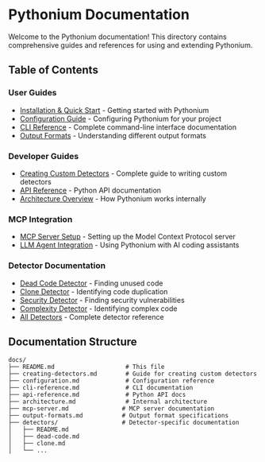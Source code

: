 # Pythonium Documentation

Welcome to the Pythonium documentation! This directory contains comprehensive guides and references for using and extending Pythonium.

## Table of Contents

### User Guides
- [Installation & Quick Start](../README.md#installation) - Getting started with Pythonium
- [Configuration Guide](configuration.md) - Configuring Pythonium for your project
- [CLI Reference](cli-reference.md) - Complete command-line interface documentation
- [Output Formats](output-formats.md) - Understanding different output formats

### Developer Guides
- [Creating Custom Detectors](creating-detectors.md) - Complete guide to writing custom detectors
- [API Reference](api-reference.md) - Python API documentation
- [Architecture Overview](architecture.md) - How Pythonium works internally

### MCP Integration
- [MCP Server Setup](mcp-server.md) - Setting up the Model Context Protocol server
- [LLM Agent Integration](llm-integration.md) - Using Pythonium with AI coding assistants

### Detector Documentation
- [Dead Code Detector](detectors/dead-code.md) - Finding unused code
- [Clone Detector](detectors/clone.md) - Identifying code duplication
- [Security Detector](detectors/security-smell.md) - Finding security vulnerabilities
- [Complexity Detector](detectors/complexity-hotspot.md) - Identifying complex code
- [All Detectors](detectors/README.md) - Complete detector reference

## Documentation Structure

```
docs/
├── README.md                    # This file
├── creating-detectors.md        # Guide for creating custom detectors
├── configuration.md             # Configuration reference
├── cli-reference.md             # CLI documentation
├── api-reference.md             # Python API docs
├── architecture.md              # Internal architecture
├── mcp-server.md               # MCP server documentation
├── output-formats.md           # Output format specifications
├── detectors/                  # Detector-specific documentation
│   ├── README.md
│   ├── dead-code.md
│   ├── clone.md
│   └── ...
```
